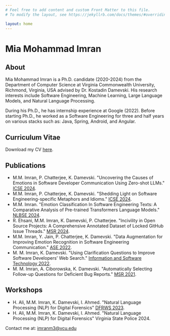 ```yaml
---
# Feel free to add content and custom Front Matter to this file.
# To modify the layout, see https://jekyllrb.com/docs/themes/#overriding-theme-defaults

layout: home
---
```


# Mia Mohammad Imran

## About
Mia Mohammad Imran is a Ph.D. candidate (2020-2024) from the Department of Computer Science at Virginia Commonwealth University, Richmond, Virginia, USA advised by Dr. Kostadin Damevski. His research interests include Software Engineering, Machine Learning, Large Language Models, and Natural Language Processing.

During his Ph.D., he has internship experience at Google (2022). Before starting Ph.D., he worked as a Software Engineering for three and half years on various stacks such as: Java, Spring, Android, and Angular.

## Curriculum Vitae
Download my CV [here](documents/CV.pdf).

## Publications
- M.M. Imran, P. Chatterjee, K. Damevski. "Uncovering the Causes of Emotions in Software Developer Communication Using Zero-shot LLMs." [ICSE 2024](documents/Emotion_Cause_SE.pdf).
- M.M. Imran, P. Chatterjee, K. Damevski. "Shedding Light on Software Engineering-specific Metaphors and Idioms." [ICSE 2024](documents/Figurative_Language_SE.pdf).
- M.M. Imran. "Emotion Classification In Software Engineering Texts: A Comparative Analysis of Pre-trained Transformers Language Models." [NLBSE 2024](documents/Emotion_SE_LLM.pdf).
- R. Ehsani, M.M. Imran, K. Damevski, P. Chatterjee. "Incivility in Open Source Projects: A Comprehensive Annotated Dataset of Locked GitHub Issue Threads." [MSR 2024](documents/Emotion_SE_LLM.pdf).
- M.M. Imran, Y. Jain, P. Chatterjee, K. Damevski. "Data Augmentation for Improving Emotion Recognition in Software Engineering Communication." [ASE 2022](documents/Emotion_SE_Data_Augmentation.pdf).
- M. M. Imran, K. Damevski. "Using Clarification Questions to Improve Software Developers’ Web Search." [Information and Software Technology 2022](documents/Web_CQ.pdf).
- M. M. Imran, A. Ciborowska, K. Damevski. "Automatically Selecting Follow-up Questions for Deficient Bug Reports." [MSR 2021](documents/BugAutoQ.pdf).

## Workshops
- H. Ali, M.M. Imran, K. Damevski, I. Ahmed. "Natural Language Processing (NLP) for Digital Forensics" [DFRWS 2023](documents/NLP_DF.pdf).
- H. Ali, M.M. Imran, K. Damevski, I. Ahmed. "Natural Language Processing (NLP) for Digital Forensics" Virginia State Police 2024.

Contact me at: imranm3@vcu.edu

